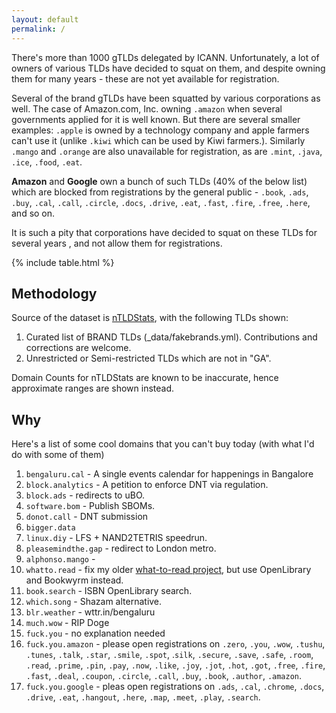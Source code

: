 ```yaml
---
layout: default
permalink: /
---
```


There's more than 1000 gTLDs delegated by ICANN. Unfortunately, a lot of owners of various TLDs have
decided to squat on them, and despite owning them for many years - these are not yet available
for registration.

Several of the brand gTLDs have been squatted by various corporations as well. The case
of Amazon.com, Inc. owning `.amazon` when several governments applied for it is well known.
But there are several smaller examples: `.apple` is owned by a technology company and apple
farmers can't use it (unlike `.kiwi` which can be used by Kiwi farmers.). Similarly `.mango` and `.orange` 
are also unavailable for registration, as are `.mint`, `.java`, `.ice`, `.food`, `.eat`.

**Amazon** and **Google** own a bunch of such TLDs (40% of the below list) which are blocked from registrations
by the general public - `.book`, `.ads`, `.buy`, `.cal`, `.call`, `.circle`, `.docs`, `.drive`, `.eat`, 
`.fast`, `.fire`, `.free`, `.here`, and so on.

It is such a pity that corporations have decided to squat on these TLDs for several years
, and not allow them for registrations.

{% include table.html %}


## Methodology

Source of the dataset is [nTLDStats](https://ntldstats.com/tld), with the following TLDs shown:

1. Curated list of BRAND TLDs (_data/fakebrands.yml). Contributions and corrections are welcome.
2. Unrestricted or Semi-restricted TLDs which are not in "GA".

Domain Counts for nTLDStats are known to be inaccurate, hence approximate ranges are shown instead.

## Why

Here's a list of some cool domains that you can't buy today (with what I'd do with some of them)

1. `bengaluru.cal` - A single events calendar for happenings in Bangalore
1. `block.analytics` - A petition to enforce DNT via regulation.
1. `block.ads` - redirects to uBO.
1. `software.bom` - Publish SBOMs.
1. `donot.call` - DNT submission
1. `bigger.data`
1. `linux.diy` - LFS + NAND2TETRIS speedrun.
1. `pleasemindthe.gap` - redirect to London metro.
1. `alphonso.mango` - 
1. `whatto.read` - fix my older [what-to-read project](https://github.com/captn3m0/what-to-read/), but use OpenLibrary and Bookwyrm instead.
1. `book.search` - ISBN OpenLibrary search.
1. `which.song` - Shazam alternative.
1. `blr.weather` - wttr.in/bengaluru
1. `much.wow` - RIP Doge
1. `fuck.you` - no explanation needed
1. `fuck.you.amazon` - please open registrations on `.zero`, `.you`, `.wow`, `.tushu`, `.tunes`, `.talk`, `.star`, `.smile`, `.spot`, .`silk`, `.secure`, `.save`, `.safe`, `.room`, `.read`, `.prime`, `.pin`, `.pay`, `.now`, `.like`, `.joy`, `.jot`, `.hot`, `.got`, `.free`, `.fire`, `.fast`, `.deal`, `.coupon`, `.circle`, `.call`, `.buy`, `.book`, `.author`, `.amazon`.
1. `fuck.you.google` - pleas open registrations on `.ads`, `.cal`, `.chrome`, `.docs`, `.drive`, `.eat`, `.hangout`, `.here`, `.map`, `.meet`, `.play`, `.search`.